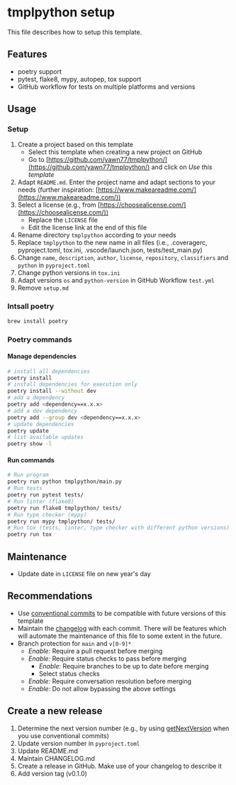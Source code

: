# tmplpython setup

This file describes how to setup this template.

## Features

* poetry support
* pytest, flake8, mypy, autopep, tox support
* GitHub workflow for tests on multiple platforms and versions

## Usage

### Setup

1. Create a project based on this template
   * Select this template when creating a new project on GitHub
   * Go to [https://github.com/yawn77/tmplpython/](https://github.com/yawn77/tmplpython/) and click on *Use this template*
2. Adapt `README.md`. Enter the project name and adapt sections to your needs (further inspiration: [https://www.makeareadme.com/](https://www.makeareadme.com/))
3. Select a license (e.g., from [https://choosealicense.com/](https://choosealicense.com/))
   * Replace the `LICENSE` file
   * Edit the license link at the end of this file
4. Rename directory `tmplpython` according to your needs
5. Replace `tmplpython` to the new name in all files (i.e., .coveragerc, pyproject.toml, tox.ini, .vscode/launch.json, tests/test_main.py)
6. Change `name`, `description`, `author`, `license`, `repository`, `classifiers` and `python` in `pyproject.toml`
7. Change python versions in `tox.ini`
8. Adapt versions `os` and `python-version` in GitHub Workflow `test.yml`
9. Remove `setup.md`

### Intsall poetry

```bash
brew install poetry
```

### Poetry commands

#### Manage dependencies

```bash
# install all dependencies
poetry install
# install dependencies for execution only
poetry install --without dev
# add a dependency
poetry add <dependency==x.x.x>
# add a dev dependency
poetry add --group dev <dependency==x.x.x>
# update dependencies
poetry update
# list available updates
poetry show -l
```

#### Run commands

```bash
# Run program
poetry run python tmplpython/main.py
# Run tests
poetry run pytest tests/
# Run linter (flake8)
poetry run flake8 tmplpython/ tests/
# Run type checker (mypy)
poetry run mypy tmplpython/ tests/
# Run tox (tests, linter, type checker with different python versions)
poetry run tox
```

## Maintenance

* Update date in `LICENSE` file on new year's day

## Recommendations

* Use [conventional commits](https://www.conventionalcommits.org/en/v1.0.0/) to be compatible with future versions of this template
* Maintain the [changelog](https://keepachangelog.com/en/1.0.0/) with each commit. There will be features which will automate the maintenance of this file to some extent in the future.
* Branch protection for `main` and `v[0-9]*`
  * *Enable:* Require a pull request before merging
  * *Enable:* Require status checks to pass before merging
    * *Enable:* Require branches to be up to date before merging
    * Select status checks
  * *Enable:* Require conversation resolution before merging
  * *Enable:* Do not allow bypassing the above settings

## Create a new release

1. Determine the next version number (e.g., by using [getNextVersion](https://github.com/thenativeweb/get-next-version) when you use conventional commits)
2. Update version number in `pyproject.toml`
3. Update README.md
4. Maintain CHANGELOG.md
5. Create a release in GitHub. Make use of your changelog to describe it
6. Add version tag (v0.1.0)
